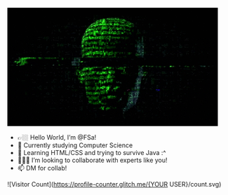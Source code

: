 ![](https://github.com/FSa-git/Images/blob/main/giphy.gif)

- 👉🏼 Hello World, I’m @FSa!
- 👀 Currently studying Computer Science
- 🌱 Learning HTML/CSS and trying to survive Java :^
- 👨🏻‍💻 I’m looking to collaborate with experts like you!
- 📫 DM for collab! 

![Visitor Count](https://profile-counter.glitch.me/{YOUR USER}/count.svg)

<!---
FSa-git/FSa-git is a ✨ special ✨ repository because its `README.md` (this file) appears on your GitHub profile.
You can click the Preview link to take a look at your changes.
--->
